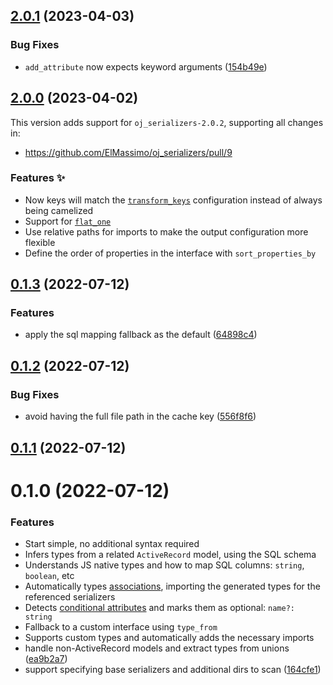 ## [2.0.1](https://github.com/ElMassimo/types_from_serializers/compare/types_from_serializers@2.0.0...types_from_serializers@2.0.1) (2023-04-03)


### Bug Fixes

* `add_attribute` now expects keyword arguments ([154b49e](https://github.com/ElMassimo/types_from_serializers/commit/154b49e463e3e6533b21520b7f0d699e6f0f47ba))



## [2.0.0](https://github.com/ElMassimo/types_from_serializers/compare/types_from_serializers@0.1.2...types_from_serializers@2.0.0) (2023-04-02)

This version adds support for `oj_serializers-2.0.2`, supporting all changes in:

- https://github.com/ElMassimo/oj_serializers/pull/9

### Features ✨

- Now keys will match the [`transform_keys`](https://github.com/ElMassimo/oj_serializers#transforming-attribute-keys-) configuration instead of always being camelized
- Support for [`flat_one`](https://github.com/ElMassimo/oj_serializers#composing-serializers-)
- Use relative paths for imports to make the output configuration more flexible
- Define the order of properties in the interface with `sort_properties_by`

## [0.1.3](https://github.com/ElMassimo/types_from_serializers/compare/types_from_serializers@0.1.2...types_from_serializers@0.1.3) (2022-07-12)


### Features

* apply the sql mapping fallback as the default ([64898c4](https://github.com/ElMassimo/types_from_serializers/commit/64898c4e3a3f83ea67294f2200f253cd2a64aea9))



## [0.1.2](https://github.com/ElMassimo/types_from_serializers/compare/types_from_serializers@0.1.1...types_from_serializers@0.1.2) (2022-07-12)


### Bug Fixes

* avoid having the full file path in the cache key ([556f8f6](https://github.com/ElMassimo/types_from_serializers/commit/556f8f667608fa950a3ad0647540055b1b5f1dc8))



## [0.1.1](https://github.com/ElMassimo/types_from_serializers/compare/types_from_serializers@0.1.0...types_from_serializers@0.1.1) (2022-07-12)



# 0.1.0 (2022-07-12)


### Features

- Start simple, no additional syntax required
- Infers types from a related `ActiveRecord` model, using the SQL schema
- Understands JS native types and how to map SQL columns: `string`, `boolean`, etc
- Automatically types [associations](https://github.com/ElMassimo/oj_serializers#associations-dsl-), importing the generated types for the referenced serializers
- Detects [conditional attributes](https://github.com/ElMassimo/oj_serializers#rendering-an-attribute-conditionally) and marks them as optional: `name?: string`
- Fallback to a custom interface using `type_from`
- Supports custom types and automatically adds the necessary imports
- handle non-ActiveRecord models and extract types from unions ([ea9b2a7](https://github.com/ElMassimo/types_from_serializers/commit/ea9b2a71cb85503ff691e5ef115ab73f89b005af))
- support specifying base serializers and additional dirs to scan ([164cfe1](https://github.com/ElMassimo/types_from_serializers/commit/164cfe17bb0527c59cf95441381aef7bf797a568))



